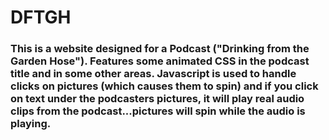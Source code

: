 # DFTGH

### This is a website designed for a Podcast ("Drinking from the Garden Hose").  Features some animated CSS in the podcast title and in some other areas.  Javascript is used to handle clicks on pictures (which causes them to spin) and if you click on text under the podcasters pictures, it will play real audio clips from the podcast...pictures will spin while the audio is playing.
